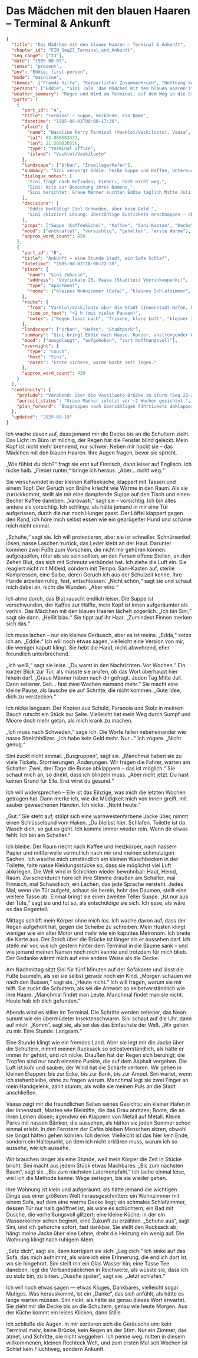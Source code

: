 # Das Mädchen mit den blauen Haaren – Terminal & Ankunft

```json
{
  "title": "Das Mädchen mit den blauen Haaren – Terminal & Ankunft",
  "chapter_id": "FIN_Seq23_Terminal_und_Ankunft",
  "seq_range": ["23"],
  "date": "1985-08-03",
  "tense": "present",
  "pov": "Eddie, first-person",
  "mode": "mainline",
  "themes": ["Fremde Hilfe", "Körperlicher Zusammenbruch", "Hoffnung keimt", "Sackgasse Vaasa", "Ankunft als Zuflucht"],
  "persons": ["Eddie", "Sini (als 'das Mädchen mit den blauen Haaren')"],
  "weather_summary": "Regen und Wind am Terminal; auf dem Weg in die Stadt abklingend, kühl und klarer.",
  "parts": [
    {
      "part_id": "A",
      "title": "Terminal – Suppe, Verbände, ein Name",
      "datetime": "1985-08-03T08:00–17:30",
      "place": {
        "name": "Wasaline Ferry Terminal (Vasklot/Vaskiluoto), Vaasa",
        "lat": 63.088583333,
        "lon": 21.560030556,
        "type": "terminal office",
        "island": "Vasklot/Vaskiluoto"
      },
      "landscape": ["Urban", "Insellage/Hafen"],
      "summary": "Sini versorgt Eddie: heiße Suppe und Kaffee, Untersuchung der stark geschundenen Füße, fachgerechtes Verbinden aus dem Sani-Kasten. Fieber sinkt, Erschöpfung bleibt. Erst danach stellt Sini sich vor („Sini heißt blau“).",
      "dialogue_notes": [
        "Sini fragt nach Befinden; Fieber↓, noch nicht weg.",
        "Sini: Witz zur Bedeutung ihres Namens.",
        "Sini berichtet: Graue Männer suchten Eddie täglich Mitte Juli, dann seltener; seit ~2 Wochen niemand."
      ],
      "decisions": [
        "Eddie bestätigt Ziel Schweden, aber kein Geld.",
        "Sini skizziert Lösung: überzählige Bustickets erschnappen – aber erst regenerieren."
      ],
      "props": ["Suppe (Kaffeeküche)", "Kaffee", "Sani-Kasten", "Decke", "Verbandmaterial"],
      "mood": ["entkräftet", "vorsichtig", "gehalten", "erste Wärme"],
      "approx_word_count": 850
    },
    {
      "part_id": "B",
      "title": "Ankunft – eine Stunde Stadt, ein Sofa Schlaf",
      "datetime": "1985-08-03T18:00–22:30",
      "place": {
        "name": "Sini Zuhause",
        "address": "Vöyrinkatu 25, Vaasa (Stadtteil Vöyrinkaupunki)",
        "type": "apartment",
        "rooms": ["kleines Wohnzimmer (Sofa)", "kleines Schlafzimmer", "Bad mit Dusche", "kleine Küche"]
      },
      "route": {
        "from": "Vasklot/Vaskiluoto über die Stadt (Innenstadt-Hafen, kleine Parks)",
        "time_on_feet": "≈1 h (mit vielen Pausen)",
        "notes": ["Regen lässt nach", "frische, klare Luft", "kleiner Innenstadt-Hafen sichtbar"]
      },
      "landscape": ["Urban", "Hafen", "Stadtpark"],
      "summary": "Sini bringt Eddie nach Hause. Kurzer, anstrengender Weg mit Pausen; Wetter bessert sich. Hafen, Parks, stilles Abend-Vaasa. Die Wohnung klein, freundlich. Eddie fühlt sich willkommen und schläft sofort auf dem Sofa ein.",
      "mood": ["ausgelaugt", "aufgehoben", "zart hoffnungsvoll"],
      "overnight": {
        "type": "couch",
        "host": "Sini",
        "notes": "Erste sichere, warme Nacht seit Tagen."
      },
      "approx_word_count": 420
    }
  ],
  "continuity": {
    "prelude": "Vorabend: Über die Vaskiluoto-Brücke im Sturm (Seq 22–23).",
    "pursuit_status": "Graue Männer zuletzt vor ~2 Wochen gesichtet.",
    "plan_forward": "Busgruppen nach überzähligen Fährtickets abklappern; Regeneration hat Vorrang."
  },
  "updated": "2025-09-19"
}

```

Ich wache davon auf, dass jemand mir die Decke bis an die Schultern zieht. Das
Licht im Büro ist milchig, der Regen hat die Fenster blind geleckt. Mein Kopf
ist nicht mehr brennend, nur schwer. Neben mir hockt sie – das Mädchen mit den
blauen Haaren. Ihre Augen fragen, bevor sie spricht.

„Wie fühlst du dich?“ fragt sie erst auf Finnisch, dann leiser auf Englisch.
Ich nicke halb. „Fieber runter,“ bringe ich heraus. „Aber… nicht weg.“

Sie verschwindet in der kleinen Kaffeeküche, klappert mit Tassen und einem Topf.
Der Geruch von Brühe kriecht wie Wärme in den Raum. Als sie zurückkommt, stellt
sie mir eine dampfende Suppe auf den Tisch und einen Becher Kaffee daneben.
„Varovasti,“ sagt sie – vorsichtig. Ich bin alles andere als vorsichtig. Ich
schlinge, als hätte jemand in mir eine Tür aufgerissen, durch die nur noch
Hunger passt. Der Löffel klappert gegen den Rand, ich höre mich selbst essen wie
ein geprügelter Hund und schäme mich nicht einmal.

„Schuhe,“ sagt sie. Ich will protestieren, aber sie ist schneller. Schnürsenkel
lösen, nasse Laschen zurück, das Leder klebt an der Haut. Darunter kommen zwei
Füße zum Vorschein, die nicht mir gehören können: aufgequollen, röter als sie
sein sollten, an den Fersen offene Stellen, an den Zehen Blut, das sich mit
Schmutz verbündet hat. Ich ziehe die Luft ein. Sie reagiert nicht mit Mitleid,
sondern mit Tempo. Sani-Kasten auf, sterile Kompressen, eine Salbe, deren Geruch
ich aus der Schulzeit kenne. Ihre Hände arbeiten ruhig, fest, entschlossen.
„Nicht schön,“ sagt sie und schaut mich dabei an, nicht die Wunden. „Aber wird.“

Ich atme durch, das Blut rauscht endlich leiser. Die Suppe ist verschwunden, der
Kaffee zur Hälfte, mein Kopf ist innen aufgeräumter als vorhin. Das Mädchen mit
den blauen Haaren lächelt zögerlich. „Ich bin Sini,“ sagt sie dann. „Heißt
blau.“ Sie tippt auf ihr Haar. „Zumindest Finnen merken sich das.“

Ich muss lachen – nur ein kleines Geräusch, aber es ist meins. „Edda,“ setze ich
an. „Eddie.“ Ich will noch etwas sagen, vielleicht eine Version von mir, die
weniger kaputt klingt. Sie hebt die Hand, nicht abwehrend, eher freundlich
unterbrechend.

„Ich weiß,“ sagt sie leise. „Du warst in den Nachrichten. Vor Wochen.“ Ein
kurzer Blick zur Tür, als müsste sie prüfen, ob das Wort überhaupt hier hinein
darf. „Graue Männer haben nach dir gefragt. Jeden Tag Mitte Juli. Dann seltener.
Seit… fast zwei Wochen niemand mehr.“ Sie macht eine kleine Pause, als lausche
sie auf Schritte, die nicht kommen. „Gute Idee, dich zu verstecken.“

Ich nicke langsam. Der Knoten aus Schuld, Paranoia und Stolz in meinem Bauch
rutscht ein Stück zur Seite. Vielleicht hat mein Weg durch Sumpf und Moore doch
mehr getan, als mich krank zu machen.

„Ich muss nach Schweden,“ sage ich. Die Worte fallen nebeneinander wie nasse
Streichhölzer. „Ich habe kein Geld mehr. Nur…“ Ich zögere. „Nicht genug.“

Sini zuckt nicht einmal. „Busgruppen“, sagt sie. „Manchmal haben sie zu viele
Tickets. Stornierungen, Änderungen. Wir fragen die Fahrer, warten am Schalter.
Zwei, drei Tage die Busse abklappern – das ist möglich.“ Sie schaut mich an, so
direkt, dass ich blinzeln muss. „Aber nicht jetzt. Du hast keinen Grund für
Eile. Erst wirst du gesund.“

Ich will widersprechen – Eile ist das Einzige, was mich die letzten Wochen
getragen hat. Dann merke ich, wie die Müdigkeit mich von innen greift, mit
sauber gewaschenen Händen. Ich nicke. „Nicht heute.“

„Gut.“ Sie steht auf, stülpt sich eine warnwestenfarbene Jacke über, nimmt einen
Schlüsselbund vom Haken. „Du bleibst hier. Schlafen. Toilette ist da. Wasch
dich, so gut es geht. Ich komme immer wieder rein. Wenn dir etwas fehlt: Ich bin
am Schalter.“

Ich bleibe. Der Raum riecht nach Kaffee und Heizkörper, nach nassem Papier und
mittlerweile vermutlich nach mir und meinen schmutzigen Sachen. Ich wasche mich
umständlich am kleinen Waschbecken in der Toilette, falte nasse Kleidungsstücke
so, dass sie möglichst viel Luft abkriegen. Die Welt wird in Schichten wieder
bewohnbar: Haut, Hemd, Raum. Zwischendurch höre ich ihre Stimme draußen am
Schalter, mal Finnisch, mal Schwedisch, ein Lachen, das jede Sprache versteht.
Jedes Mal, wenn die Tür aufgeht, schaut sie herein, hebt den Daumen, stellt eine
weitere Tasse ab. Einmal bringt sie einen zweiten Teller Suppe. „Ist nur aus der
Tüte,“ sagt sie und tut so, als entschuldige sie sich. Ich esse, als wäre es das
Gegenteil.

Mittags schläft mein Körper ohne mich los. Ich wache davon auf, dass der Regen
aufgehört hat, gegen die Scheibe zu schreiben. Mein Husten klingt weniger wie
ein alter Motor und mehr wie ein kaputtes Metronom. Ich breite die Karte aus.
Der Strich über die Brücke ist länger als er aussehen darf. Ich stelle mir vor,
wie ich gestern hinter dem Terminal in die Bäume sank – und wie jemand meinen
Namen noch nicht kannte und trotzdem für mich blieb. Der Gedanke wärmt mich auf
eine andere Weise als die Decke.

Am Nachmittag sitzt Sini für fünf Minuten auf der Sofakante und lässt die Füße
baumeln, als sei sie selbst gerade noch ein Kind. „Morgen schauen wir nach den
Bussen,“ sagt sie. „Heute nicht.“ Ich will fragen, warum sie mir hilft. Sie
zuckt die Schultern, als sei die Antwort so selbstverständlich wie ihre Haare.
„Manchmal findet man Leute. Manchmal findet man sie nicht. Heute hab ich dich
gefunden.“

Abends wird es stiller im Terminal. Die Schritte werden seltener, das Neon summt
wie ein übermüdeter Insektenschwarm. Sini schaut auf die Uhr, dann auf mich.
„Komm“, sagt sie, als sei das das Einfachste der Welt. „Wir gehen zu mir. Eine
Stunde. Langsam.“

Eine Stunde klingt wie ein fremdes Land. Aber sie legt mir die Jacke über die
Schultern, nimmt meinen Rucksack so selbstverständlich, als hätte er immer ihr
gehört, und ich nicke. Draußen hat der Regen sich beruhigt; die Tropfen sind nur
noch einzelne Punkte, die auf dem Asphalt vergehen. Die Luft ist kühl und
sauber, der Wind hat die Schärfe verloren. Wir gehen in kleinen Etappen: bis zur
Ecke, bis zur Bank, bis zur Ampel. Sini wartet, wenn ich stehenbleibe, ohne zu
fragen warum. Manchmal legt sie zwei Finger an mein Handgelenk, zählt stumm, als
wolle sie meinen Puls an die Stadt anschließen.

Vaasa zeigt mir die freundlichen Seiten seines Gesichts: ein kleiner Hafen in
der Innenstadt, Masten wie Bleistifte, die das Grau anritzen; Boote, die an
ihren Leinen dösen; irgendwo ein Klappern von Metall auf Metall. Kleine Parks
mit nassen Bänken, die aussehen, als hätten sie jeden Sommer schon einmal
erlebt. In den Fenstern der Cafés bleiben Menschen sitzen, obwohl sie längst
hätten gehen können. Ich denke: Vielleicht ist das hier kein Ende, sondern ein
Haltepunkt, an dem ich nicht erklären muss, warum ich so aussehe, wie ich
aussehe.

Wir brauchen länger als eine Stunde, weil mein Körper die Zeit in Stücke bricht.
Sini macht aus jedem Stück etwas Machbares. „Bis zum nächsten Baum“, sagt sie.
„Bis zum nächsten Laternenpfahl.“ Ich lache einmal leise, weil ich die Methode
kenne: Wege zerlegen, bis sie wieder gehen.

Ihre Wohnung ist klein und aufgeräumt, als hätte jemand die wichtigen Dinge aus
einer größeren Welt herausgeschnitten: ein Wohnzimmer mit einem Sofa, auf dem
eine warme Decke liegt; ein schmales Schlafzimmer, dessen Tür nur halb geöffnet
ist, als wäre es schüchtern; ein Bad mit Dusche, die verheißungsvoll glitzert;
eine kleine Küche, in der ein Wasserkocher schon beginnt, eine Zukunft zu
erzählen. „Schuhe aus“, sagt Sini, und ich gehorche sofort, fast dankbar. Sie
stellt den Rucksack ab, hängt meine Jacke über eine Lehne, dreht die Heizung ein
wenig auf. Die Wohnung klingt nach ruhigem Atem.

„Setz dich“, sagt sie, dann korrigiert sie sich: „Leg dich.“ Ich sinke auf das
Sofa, das mich aufnimmt, als wäre ich eine Erinnerung, die endlich dort ist, wo
sie hingehört. Sini stellt mir ein Glas Wasser hin, eine Tasse Tee daneben, legt
die Verbandpäckchen in Reichweite, als wüsste sie, dass ich zu stolz bin, zu
bitten. „Dusche später“, sagt sie. „Jetzt schlafen.“

Ich will noch etwas sagen — etwas Kluges, Dankbares, vielleicht sogar Mutiges.
Was herauskommt, ist ein „Danke“, das sich anfühlt, als hätte es lange warten
müssen. Sini nickt, als hätte sie genau dieses Wort erwartet. Sie zieht mir die
Decke bis an die Schultern, genau wie heute Morgen. Aus der Küche kommt ein
leises Klicken, dann Stille.

Ich schließe die Augen. In mir sortieren sich die Geräusche um: kein Terminal
mehr, keine Brücke, kein Regen an der Stirn. Nur ein Zimmer, das atmet, und
Schritte, die nicht weggehen. Ich penne weg, mitten in diesem willkommenen,
kleinen Rechteck Welt, und zum ersten Mal seit Wochen ist Schlaf kein Fluchtweg,
sondern Ankunft.
